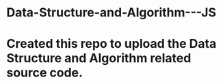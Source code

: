 # Data-Structure-and-Algorithm---JS

# Created this repo to upload the Data Structure and Algorithm related source code.
